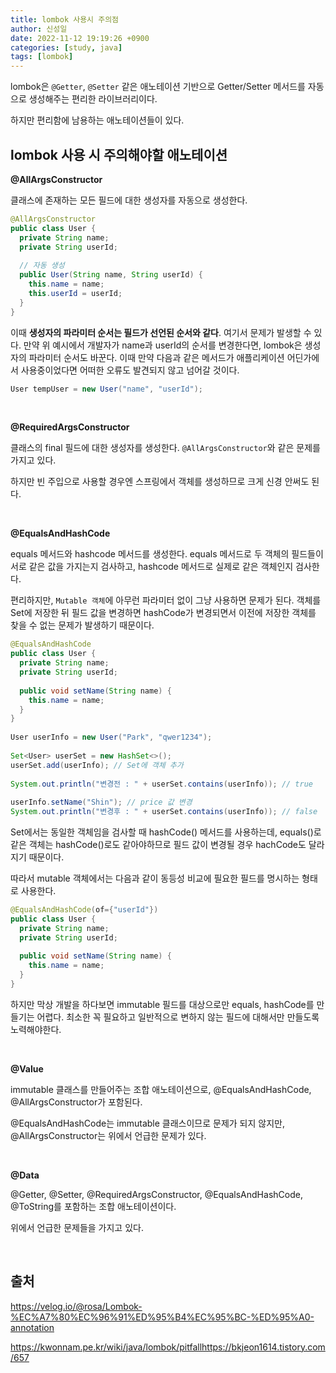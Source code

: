 ```yaml
---
title: lombok 사용시 주의점
author: 신성일
date: 2022-11-12 19:19:26 +0900
categories: [study, java]
tags: [lombok]
---
```




lombok은 `@Getter`, `@Setter` 같은 애노테이션 기반으로 Getter/Setter 메서드를 자동으로 생성해주는 편리한 라이브러리이다.

하지만 편리함에 남용하는 애노테이션들이 있다.

## **lombok 사용 시 주의해야할 애노테이션**

**@AllArgsConstructor**

클래스에 존재하는 모든 필드에 대한 생성자를 자동으로 생성한다. 

```java
@AllArgsConstructor
public class User {
  private String name;
  private String userId;
  
  // 자동 생성
  public User(String name, String userId) {
    this.name = name;
    this.userId = userId;
  }
}
```

이때 **생성자의 파라미터 순서는 필드가 선언된 순서와 같다**. 여기서 문제가 발생할 수 있다. 만약 위 예시에서 개발자가 name과 userId의 순서를 변경한다면, lombok은 생성자의 파라미터 순서도 바꾼다. 이때 만약 다음과 같은 메서드가 애플리케이션 어딘가에서 사용중이었다면 어떠한 오류도 발견되지 않고 넘어갈 것이다.

```java
User tempUser = new User("name", "userId");
```

<br/>

**@RequiredArgsConstructor**

클래스의 final 필드에 대한 생성자를 생성한다. `@AllArgsConstructor`와 같은 문제를 가지고 있다. 

하지만 빈 주입으로 사용할 경우엔 스프링에서 객체를 생성하므로 크게 신경 안써도 된다.

<br/>

**@EqualsAndHashCode**

equals 메서드와 hashcode 메서드를 생성한다. equals 메서드로 두 객체의 필드들이 서로 같은 값을 가지는지 검사하고, hashcode 메서드로 실제로 같은 객체인지 검사한다.

편리하지만, `Mutable 객체`에 아무런 파라미터 없이 그냥 사용하면 문제가 된다. 객체를 Set에 저장한 뒤 필드 값을 변경하면 hashCode가 변경되면서 이전에 저장한 객체를 찾을 수 없는 문제가 발생하기 때문이다.  

```java
@EqualsAndHashCode
public class User {
  private String name;
  private String userId;
  
  public void setName(String name) {
    this.name = name;
  }
}
  
User userInfo = new User("Park", "qwer1234");
  
Set<User> userSet = new HashSet<>();
userSet.add(userInfo); // Set에 객체 추가
  
System.out.println("변경전 : " + userSet.contains(userInfo)); // true
  
userInfo.setName("Shin"); // price 값 변경
System.out.println("변경후 : " + userSet.contains(userInfo)); // false    
```

Set에서는 동일한 객체임을 검사할 때 hashCode() 메서드를 사용하는데, equals()로 같은 객체는 hashCode()로도 같아야하므로 필드 값이 변경될 경우 hachCode도 달라지기 때문이다.

따라서 mutable 객체에서는 다음과 같이 동등성 비교에 필요한 필드를 명시하는 형태로 사용한다.

```java
@EqualsAndHashCode(of={"userId"})
public class User {
  private String name;
  private String userId;
  
  public void setName(String name) {
    this.name = name;
  }
}
```

하지만 막상 개발을 하다보면 immutable 필드를 대상으로만 equals, hashCode를 만들기는 어렵다. 최소한 꼭 필요하고 일반적으로 변하지 않는 필드에 대해서만 만들도록 노력해야한다.

<Br/>

**@Value**

immutable 클래스를 만들어주는 조합 애노테이션으로, @EqualsAndHashCode, @AllArgsConstructor가 포함된다. 

@EqualsAndHashCode는 immutable 클래스이므로 문제가 되지 않지만, @AllArgsConstructor는 위에서 언급한 문제가 있다.

<br/>

**@Data**

@Getter, @Setter, @RequiredArgsConstructor, @EqualsAndHashCode, @ToString를 포함하는 조합 애노테이션이다.

위에서 언급한 문제들을 가지고 있다.

<br/>

## **출처**

https://velog.io/@rosa/Lombok-%EC%A7%80%EC%96%91%ED%95%B4%EC%95%BC-%ED%95%A0-annotation

https://kwonnam.pe.kr/wiki/java/lombok/pitfallhttps://bkjeon1614.tistory.com/657